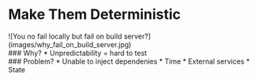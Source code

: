 # Make Them __Deterministic__
<div class="left" markdown="1">
  ![You no fail locally but fail on build server?](images/why_fail_on_build_server.jpg)
</div>
<div class="right" markdown="1">
### Why?
* Unpredictability = hard to test
<br />
### Problem?
* Unable to inject dependenies
* Time
* External services
* State
</div>
